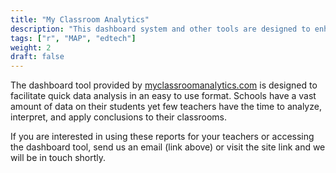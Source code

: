 ```yaml
---
title: "My Classroom Analytics"
description: "This dashboard system and other tools are designed to enhance teacher and administrator decision making in regards to responding to data https://myclassroomanalytics.com/"
tags: ["r", "MAP", "edtech"]
weight: 2
draft: false
---
```


The dashboard tool provided by [myclassroomanalytics.com](https://myclassroomanalytics.com/) is designed to facilitate quick data analysis in an easy to use format.  Schools have a vast amount of data on their students yet few teachers have the time to analyze, interpret, and apply conclusions to their classrooms.

If you are interested in using these reports for your teachers or accessing the dashboard tool, send us an email (link above) or visit the site link and we will be in touch shortly.  


